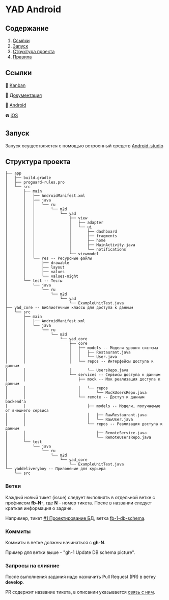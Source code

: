 # YAD Android

<!-- ToC start -->
## Содержание

1. [Ссылки](#Ссылки)
1. [Запуск](#Запуск)
1. [Структура проекта](#Структура-проекта)
1. [Правила](#Правила)
<!-- ToC end -->

## Ссылки

:bookmark_tabs: [Kanban](https://github.com/orgs/MAVIKE/projects/1)

:notebook: [Документация](https://github.com/MAVIKE/yad-docs)

:iphone: [Android](https://github.com/MAVIKE/yad-android)

:phone: [iOS](https://github.com/MAVIKE/yad-ios)

## Запуск

Запуск осуществляется с помощью встроенный средств [Android-studio](https://developer.android.google.cn/studio?hl=en)

## Структура проекта

```
├── app
│   ├── build.gradle
│   ├── proguard-rules.pro
│   └── src
│       ├── main
│       │   ├── AndroidManifest.xml
│       │   ├── java
│       │   │   └── ru
│       │   │       └── m2d
│       │   │           └── yad
│       │   │               ├── view
│       │   │               │   ├── adapter
│       │   │               │   └── ui
│       │   │               │       ├── dashboard
│       │   │               │       ├── fragments
│       │   │               │       ├── home
│       │   │               │       ├── MainActivity.java
│       │   │               │       └── notifications
│       │   │               └── viewmodel
│       │   └── res -- Ресурсные файлы
│       │       ├── drawable
│       │       ├── layout
│       │       ├── values
│       │       └── values-night
│       └── test -- Тесты
│           └── java
│               └── ru
│                   └── m2d
│                       └── yad
│                           └── ExampleUnitTest.java
├── yad_core -- Библиотечные классы для доступа к данным
│   └── src
│       ├── main
│       │   ├── AndroidManifest.xml
│       │   └── java
│       │       └── ru
│       │           └── m2d
│       │               └── yad_core
│       │                   ├── core
│       │                   │   ├── models -- Модели уровня системы
│       │                   │   │   ├── Restaurant.java
│       │                   │   │   └── User.java
│       │                   │   └── repos -- Интерфейсы доступа к данным
│       │                   │       └── UsersRepo.java
│       │                   └── services -- Сервисы доступа к данным
│       │                       ├── mock -- Мок реализация доступа к данным
│       │                       │   └── repos
│       │                       │       └── MockUsersRepo.java
│       │                       └── remote -- Доступ к данным backend'а
│       │                           ├── models -- Модели, получаемые от внешнего сервиса
│       │                           │   ├── RawRestaurant.java
│       │                           │   └── RawUser.java
│       │                           └── repos -- Реализация доступа к данным
│       │                               ├── RemoteService.java
│       │                               └── RemoteUsersRepo.java
│       └── test
│           └── java
│               └── ru
│                   └── m2d
│                       └── yad_core
│                           └── ExampleUnitTest.java
└── yaddeliveryboy -- Приложение для курьера
    └── src

```

### Ветки

Каждый новый тикет (issue) следует выполнять в отдельной ветке с префиксом **fb-N-**,
где **N** - номер тикета. После в названии следует краткая информация о задаче.

Например,
тикет [#1 Проектирование БД](https://github.com/MAVIKE/yad-backend/issues/1),
ветка [fb-1-db-schema](https://github.com/MAVIKE/yad-backend/tree/fb-1-db-schema).

### Коммиты

Коммиты в ветке должны начинаться с **gh-N**.

Пример для ветки выше - "gh-1 Update DB schema picture".

### Запросы на слияние

После выполнения задания надо назначить Pull Request (PR) в ветку **develop**.

PR содержит название тикета, в описании указывается
[связь с ним](https://docs.github.com/en/github/managing-your-work-on-github/linking-a-pull-request-to-an-issue).

